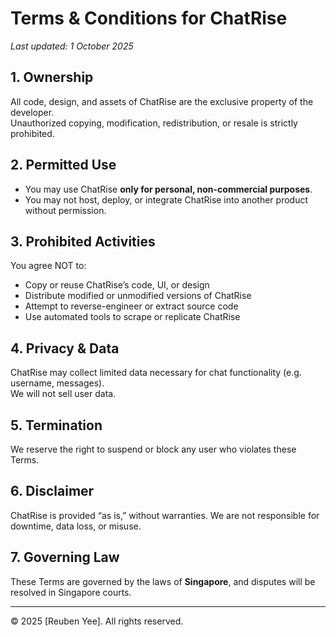 # Terms & Conditions for ChatRise

_Last updated: 1 October 2025_

## 1. Ownership
All code, design, and assets of ChatRise are the exclusive property of the developer.  
Unauthorized copying, modification, redistribution, or resale is strictly prohibited.  

## 2. Permitted Use
- You may use ChatRise **only for personal, non-commercial purposes**.  
- You may not host, deploy, or integrate ChatRise into another product without permission.  

## 3. Prohibited Activities
You agree NOT to:
- Copy or reuse ChatRise’s code, UI, or design  
- Distribute modified or unmodified versions of ChatRise  
- Attempt to reverse-engineer or extract source code  
- Use automated tools to scrape or replicate ChatRise  

## 4. Privacy & Data
ChatRise may collect limited data necessary for chat functionality (e.g. username, messages).  
We will not sell user data.  

## 5. Termination
We reserve the right to suspend or block any user who violates these Terms.  

## 6. Disclaimer
ChatRise is provided “as is,” without warranties. We are not responsible for downtime, data loss, or misuse.  

## 7. Governing Law
These Terms are governed by the laws of **Singapore**, and disputes will be resolved in Singapore courts.  

---

© 2025 [Reuben Yee]. All rights reserved.
